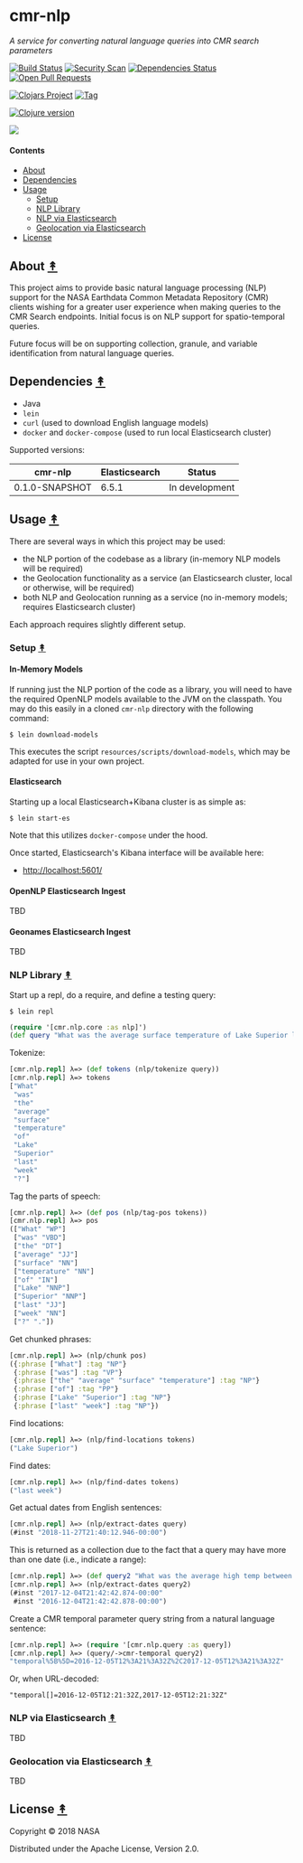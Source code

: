 # cmr-nlp

*A service for converting natural language queries into CMR search parameters*

[![Build Status][travis-badge]][travis]
[![Security Scan][security-scan-badge]][travis]
[![Dependencies Status][deps-badge]][travis]
[![Open Pull Requests][prs-badge]][prs]

[![Clojars Project][clojars-badge]][clojars]
[![Tag][tag-badge]][tag]

[![Clojure version][clojure-v]](project.clj)

[![][logo]][logo]


#### Contents

* [About](#about-)
* [Dependencies](#dependencies-)
* [Usage](#usage-)
   * [Setup](#setup-)
   * [NLP Library](#nlp-library-)
   * [NLP via Elasticsearch](#nlp-via-elasticsearch-)
   * [Geolocation via Elasticsearch](#geolocation-via-elasticsearch-)
* [License](#license-)


## About [&#x219F;](#contents)

This project aims to provide basic natural language processing (NLP) support
for the NASA Earthdata Common Metadata Repository (CMR) clients wishing for a
greater user experience when making queries to the CMR Search endpoints.
Initial focus is on NLP support for spatio-temporal queries.

Future focus will be on supporting collection, granule, and variable
identification from natural language queries.


## Dependencies [&#x219F;](#contents)

* Java
* `lein`
* `curl` (used to download English language models)
* `docker` and `docker-compose` (used to run local Elasticsearch cluster)

Supported versions:

| cmr-nlp        | Elasticsearch | Status         |
|----------------|---------------|----------------|
| 0.1.0-SNAPSHOT | 6.5.1         | In development |


## Usage [&#x219F;](#contents)

There are several ways in which this project may be used:

* the NLP portion of the codebase as a library (in-memory NLP models will be required)
* the Geolocation functionality as a service (an Elasticsearch cluster, local or otherwise, will be required)
* both NLP and Geolocation running as a service (no in-memory models; requires Elasticsearch cluster)

Each approach requires slightly different setup.

### Setup [&#x219F;](#contents)

#### In-Memory Models

If running just the NLP portion of the code as a library, you will need to have
the required OpenNLP models available to the JVM on the classpath. You may do
this easily in a cloned `cmr-nlp` directory with the following command:

```
$ lein download-models
```

This executes the script `resources/scripts/download-models`, which may be
adapted for use in your own project.

#### Elasticsearch

Starting up a local Elasticsearch+Kibana cluster is as simple as:

```
$ lein start-es
```

Note that this utilizes `docker-compose` under the hood.

Once started, Elasticsearch's Kibana interface will be available here:

* [http://localhost:5601/](http://localhost:5601/)


#### OpenNLP Elasticsearch Ingest

TBD


#### Geonames Elasticsearch Ingest

TBD


### NLP Library [&#x219F;](#contents)

Start up a repl, do a require, and define a testing query:

```
$ lein repl
```

```clj
(require '[cmr.nlp.core :as nlp]')
(def query "What was the average surface temperature of Lake Superior last week?")
```

Tokenize:

```clj
[cmr.nlp.repl] λ=> (def tokens (nlp/tokenize query))
[cmr.nlp.repl] λ=> tokens
["What"
 "was"
 "the"
 "average"
 "surface"
 "temperature"
 "of"
 "Lake"
 "Superior"
 "last"
 "week"
 "?"]
```

Tag the parts of speech:

```clj
[cmr.nlp.repl] λ=> (def pos (nlp/tag-pos tokens))
[cmr.nlp.repl] λ=> pos
(["What" "WP"]
 ["was" "VBD"]
 ["the" "DT"]
 ["average" "JJ"]
 ["surface" "NN"]
 ["temperature" "NN"]
 ["of" "IN"]
 ["Lake" "NNP"]
 ["Superior" "NNP"]
 ["last" "JJ"]
 ["week" "NN"]
 ["?" "."])
```

Get chunked phrases:

```clj
[cmr.nlp.repl] λ=> (nlp/chunk pos)
({:phrase ["What"] :tag "NP"}
 {:phrase ["was"] :tag "VP"}
 {:phrase ["the" "average" "surface" "temperature"] :tag "NP"}
 {:phrase ["of"] :tag "PP"}
 {:phrase ["Lake" "Superior"] :tag "NP"}
 {:phrase ["last" "week"] :tag "NP"})
```

Find locations:

```clj
[cmr.nlp.repl] λ=> (nlp/find-locations tokens)
("Lake Superior")
```

Find dates:

```clj
[cmr.nlp.repl] λ=> (nlp/find-dates tokens)
("last week")
```

Get actual dates from English sentences:

```clj
[cmr.nlp.repl] λ=> (nlp/extract-dates query)
(#inst "2018-11-27T21:40:12.946-00:00")
```

This is returned as a collection due to the fact that a query may have more
than one date (i.e., indicate a range):

```clj
[cmr.nlp.repl] λ=> (def query2 "What was the average high temp between last year and two years ago?")
[cmr.nlp.repl] λ=> (nlp/extract-dates query2)
(#inst "2017-12-04T21:42:42.874-00:00"
 #inst "2016-12-04T21:42:42.878-00:00")
```

Create a CMR temporal parameter query string from a natural language sentence:

```clj
[cmr.nlp.repl] λ=> (require '[cmr.nlp.query :as query])
[cmr.nlp.repl] λ=> (query/->cmr-temporal query2)
"temporal%5B%5D=2016-12-05T12%3A21%3A32Z%2C2017-12-05T12%3A21%3A32Z"
```

Or, when URL-decoded:

```
"temporal[]=2016-12-05T12:21:32Z,2017-12-05T12:21:32Z"
```


### NLP via Elasticsearch [&#x219F;](#contents)

TBD


### Geolocation via Elasticsearch [&#x219F;](#contents)

TBD


## License [&#x219F;](#contents)

Copyright © 2018 NASA

Distributed under the Apache License, Version 2.0.


<!-- Named page links below: /-->

[logo]: https://avatars2.githubusercontent.com/u/32934967?s=200&v=4
[travis]: https://travis-ci.org/cmr-exchange/cmr-nlp
[travis-badge]: https://travis-ci.org/cmr-exchange/cmr-nlp.png?branch=master
[deps-badge]: https://img.shields.io/badge/deps%20check-passing-brightgreen.svg
[tag-badge]: https://img.shields.io/github/tag/cmr-exchange/cmr-nlp.svg
[tag]: https://github.com/cmr-exchange/cmr-nlp/tags
[clojure-v]: https://img.shields.io/badge/clojure-1.9.0-blue.svg
[clojars]: https://clojars.org/gov.nasa.earthdata/cmr-nlp
[clojars-badge]: https://img.shields.io/clojars/v/gov.nasa.earthdata/cmr-nlp.svg
[security-scan-badge]: https://img.shields.io/badge/nvd%2Fsecurity%20scan-passing-brightgreen.svg
[prs]: https://github.com/pulls?utf8=%E2%9C%93&q=is%3Aopen+is%3Apr+org%3Acmr-exchange+archived%3Afalse+
[prs-badge]: https://img.shields.io/badge/Open%20PRs-org-yellow.svg
